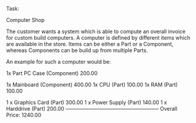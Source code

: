 Task:

Computer Shop

The customer wants a system which is able to compute an overall invoice for custom build computers.
A computer is defined by different items which are available in the store.
Items can be either a Part or a Component, whereas Components can be build up from multiple Parts.

An example for such a computer would be:

1x Part PC Case		(Component)		200.00

1x Mainboard			(Component)		400.00
	1x CPU			(Part)			100.00
	1x RAM			(Part)			100.00

1 x Graphics Card 	(Part)			300.00
1 x Power Supply 	(Part)			140.00
1 x Harddrive 		(Part)			200.00
——————————————————
Overall Price:					   1240.00


